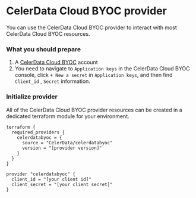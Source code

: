 # CelerData Cloud BYOC provider

You can use the CelerData Cloud BYOC provider to interact with most CelerData Cloud BYOC resources.

### What you should prepare

1. A [CelerData Cloud BYOC](https://cloud.celerdata.com/login) account
2. You need to navigate to `Application keys` in the CelerData Cloud BYOC console, click `+ New a secret` in `Application keys`, and then find `Client_id` , `Secret` information.

### Initialize provider

All of the CelerData Cloud BYOC provider resources can be created in a dedicated terraform module for your environment.

```
terraform {
  required_providers {
    celerdatabyoc = {
      source = "CelerData/celerdatabyoc"
      version = "[provider version]"
    }
  }
}

provider "celerdatabyoc" {
  client_id = "[your client id]"
  client_secret = "[your client secret]"
}

```
